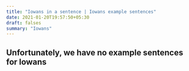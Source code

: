 ```yaml
---
title: "Iowans in a sentence | Iowans example sentences"
date: 2021-01-20T19:57:50+05:30
draft: falses
summary: "Iowans"
---
```

## Unfortunately, we have no example sentences for Iowans                 
